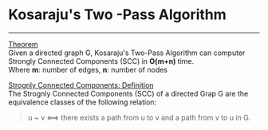 # Kosaraju's Two -Pass Algorithm

***
<ins>Theorem</ins></br>
Given a directed graph G, Kosaraju's Two-Pass Algorithm can computer Strongly Connected Components (SCC) in **O(m+n)** time.</br>
Where **m**: number of edges, **n**: number of nodes


<ins>Strognly Connected Components: Definition</ins></br>
The Strognly Connected Components (SCC) of a directed Grap G are the equivalence classes of the following relation: 

> u ~ v  <==> there exists a path from u to v and a path from v to u in G. 

